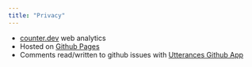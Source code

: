 ```yaml
---
title: "Privacy"
---
```


* [counter.dev](https://counter.dev/pages/privacy.html) web analytics
* Hosted on [Github Pages](https://docs.github.com/en/github/site-policy/github-privacy-statement)  
* Comments read/written to github issues with [Utterances Github App](https://github.com/utterance/utterances#readme)